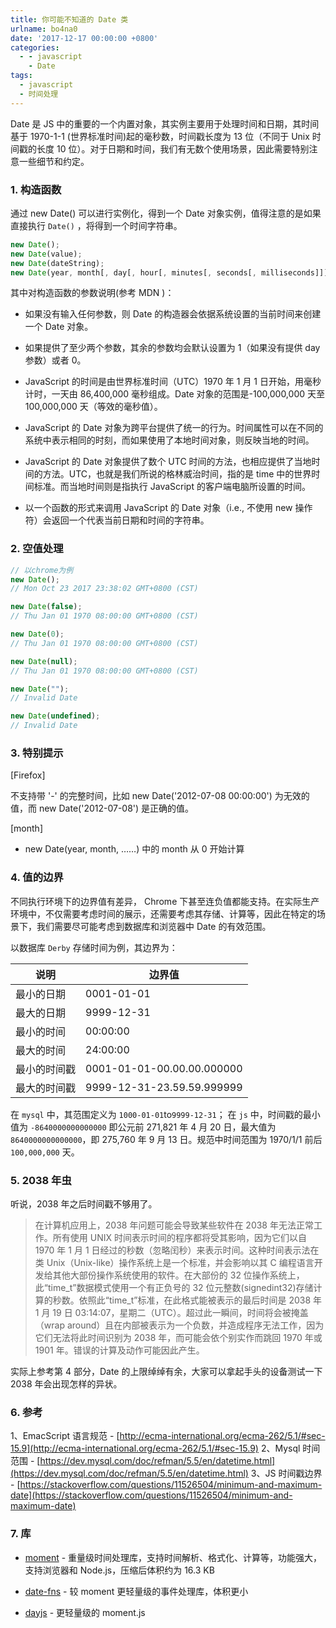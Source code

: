 ```yaml
---
title: 你可能不知道的 Date 类
urlname: bo4na0
date: '2017-12-17 00:00:00 +0800'
categories:
  - - javascript
    - Date
tags:
  - javascript
  - 时间处理
---
```


Date 是 JS 中的重要的一个内置对象，其实例主要用于处理时间和日期，其时间基于 1970-1-1 (世界标准时间)起的毫秒数，时间戳长度为 13 位（不同于 Unix 时间戳的长度 10 位）。对于日期和时间，我们有无数个使用场景，因此需要特别注意一些细节和约定。

### 1. 构造函数

通过 new Date() 可以进行实例化，得到一个 Date 对象实例，值得注意的是如果直接执行 `Date()` ，将得到一个时间字符串。

```javascript
new Date();
new Date(value);
new Date(dateString);
new Date(year, month[, day[, hour[, minutes[, seconds[, milliseconds]]]]]);
```

<!-- more -->

其中对构造函数的参数说明(参考 MDN )：

- 如果没有输入任何参数，则 Date 的构造器会依据系统设置的当前时间来创建一个 Date 对象。

- 如果提供了至少两个参数，其余的参数均会默认设置为 1（如果没有提供 day 参数）或者 0。

- JavaScript 的时间是由世界标准时间（UTC）1970 年 1 月 1 日开始，用毫秒计时，一天由 86,400,000 毫秒组成。Date 对象的范围是-100,000,000 天至 100,000,000 天（等效的毫秒值）。

- JavaScript 的 Date 对象为跨平台提供了统一的行为。时间属性可以在不同的系统中表示相同的时刻，而如果使用了本地时间对象，则反映当地的时间。

- JavaScript 的 Date 对象提供了数个 UTC 时间的方法，也相应提供了当地时间的方法。UTC，也就是我们所说的格林威治时间，指的是 time 中的世界时间标准。而当地时间则是指执行 JavaScript 的客户端电脑所设置的时间。

- 以一个函数的形式来调用 JavaScript 的 Date 对象（i.e., 不使用 new 操作符）会返回一个代表当前日期和时间的字符串。

### 2. 空值处理

```javascript
// 以chrome为例
new Date();
// Mon Oct 23 2017 23:38:02 GMT+0800 (CST)

new Date(false);
// Thu Jan 01 1970 08:00:00 GMT+0800 (CST)

new Date(0);
// Thu Jan 01 1970 08:00:00 GMT+0800 (CST)

new Date(null);
// Thu Jan 01 1970 08:00:00 GMT+0800 (CST)

new Date("");
// Invalid Date

new Date(undefined);
// Invalid Date
```

### 3. 特别提示

[Firefox]

不支持带 '-' 的完整时间，比如 new Date('2012-07-08 00:00:00') 为无效的值，而 new Date('2012-07-08') 是正确的值。

[month]

- new Date(year, month, ……) 中的 month 从 0 开始计算

### 4. 值的边界

不同执行环境下的边界值有差异， Chrome 下甚至连负值都能支持。在实际生产环境中，不仅需要考虑时间的展示，还需要考虑其存储、计算等，因此在特定的场景下，我们需要尽可能考虑到数据库和浏览器中 Date 的有效范围。

以数据库 `Derby` 存储时间为例，其边界为：

| 说明         | 边界值                     |
| ------------ | -------------------------- |
| 最小的日期   | 0001-01-01                 |
| 最大的日期   | 9999-12-31                 |
| 最小的时间   | 00:00:00                   |
| 最大的时间   | 24:00:00                   |
| 最小的时间戳 | 0001-01-01-00.00.00.000000 |
| 最大的时间戳 | 9999-12-31-23.59.59.999999 |

在 `mysql` 中，其范围定义为 `1000-01-01`to`9999-12-31`；
在 `js` 中，时间戳的最小值为 `-8640000000000000` 即公元前 271,821 年 4 月 20 日，最大值为 `8640000000000000`，即 275,760 年 9 月 13 日。规范中时间范围为 1970/1/1 前后 `100,000,000` 天。

### 5. 2038 年虫

听说，2038 年之后时间戳不够用了。

> 在计算机应用上，2038 年问题可能会导致某些软件在 2038 年无法正常工作。所有使用 UNIX 时间表示时间的程序都将受其影响，因为它们以自 1970 年 1 月 1 日经过的秒数（忽略闰秒）来表示时间。这种时间表示法在类 Unix（Unix-like）操作系统上是一个标准，并会影响以其 C 编程语言开发给其他大部份操作系统使用的软件。在大部份的 32 位操作系统上，此“time_t”数据模式使用一个有正负号的 32 位元整数(signedint32)存储计算的秒数。依照此“time_t”标准，在此格式能被表示的最后时间是 2038 年 1 月 19 日 03:14:07，星期二（UTC）。超过此一瞬间，时间将会被掩盖（wrap around）且在内部被表示为一个负数，并造成程序无法工作，因为它们无法将此时间识别为 2038 年，而可能会依个别实作而跳回 1970 年或 1901 年。错误的计算及动作可能因此产生。

实际上参考第 4 部分，Date 的上限绰绰有余，大家可以拿起手头的设备测试一下 2038 年会出现怎样的异状。

### 6. 参考

1、EmacScript 语言规范 - [http://ecma-international.org/ecma-262/5.1/#sec-15.9](http://ecma-international.org/ecma-262/5.1/#sec-15.9)
2、Mysql 时间范围 - [https://dev.mysql.com/doc/refman/5.5/en/datetime.html](https://dev.mysql.com/doc/refman/5.5/en/datetime.html)
3、JS 时间戳边界 - [https://stackoverflow.com/questions/11526504/minimum-and-maximum-date](https://stackoverflow.com/questions/11526504/minimum-and-maximum-date)

### 7. 库

- [moment](https://github.com/moment/moment) - 重量级时间处理库，支持时间解析、格式化、计算等，功能强大，支持浏览器和 Node.js，压缩后体积约为 16.3 KB

- [date-fns](https://github.com/date-fns/date-fns) - 较 moment 更轻量级的事件处理库，体积更小

- [dayjs](https://github.com/iamkun/dayjs) - 更轻量级的 moment.js
